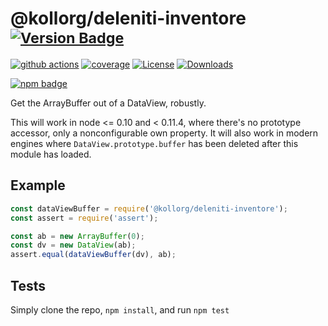 # @kollorg/deleniti-inventore <sup>[![Version Badge][npm-version-svg]][package-url]</sup>

[![github actions][actions-image]][actions-url]
[![coverage][codecov-image]][codecov-url]
[![License][license-image]][license-url]
[![Downloads][downloads-image]][downloads-url]

[![npm badge][npm-badge-png]][package-url]

Get the ArrayBuffer out of a DataView, robustly.

This will work in node <= 0.10 and < 0.11.4, where there's no prototype accessor, only a nonconfigurable own property.
It will also work in modern engines where `DataView.prototype.buffer` has been deleted after this module has loaded.

## Example

```js
const dataViewBuffer = require('@kollorg/deleniti-inventore');
const assert = require('assert');

const ab = new ArrayBuffer(0);
const dv = new DataView(ab);
assert.equal(dataViewBuffer(dv), ab);
```

## Tests
Simply clone the repo, `npm install`, and run `npm test`

[package-url]: https://npmjs.org/package/@kollorg/deleniti-inventore
[npm-version-svg]: https://versionbadg.es/inspect-js/@kollorg/deleniti-inventore.svg
[deps-svg]: https://david-dm.org/inspect-js/@kollorg/deleniti-inventore.svg
[deps-url]: https://david-dm.org/inspect-js/@kollorg/deleniti-inventore
[dev-deps-svg]: https://david-dm.org/inspect-js/@kollorg/deleniti-inventore/dev-status.svg
[dev-deps-url]: https://david-dm.org/inspect-js/@kollorg/deleniti-inventore#info=devDependencies
[npm-badge-png]: https://nodei.co/npm/@kollorg/deleniti-inventore.png?downloads=true&stars=true
[license-image]: https://img.shields.io/npm/l/@kollorg/deleniti-inventore.svg
[license-url]: LICENSE
[downloads-image]: https://img.shields.io/npm/dm/@kollorg/deleniti-inventore.svg
[downloads-url]: https://npm-stat.com/charts.html?package=@kollorg/deleniti-inventore
[codecov-image]: https://codecov.io/gh/inspect-js/@kollorg/deleniti-inventore/branch/main/graphs/badge.svg
[codecov-url]: https://app.codecov.io/gh/inspect-js/@kollorg/deleniti-inventore/
[actions-image]: https://img.shields.io/endpoint?url=https://github-actions-badge-u3jn4tfpocch.runkit.sh/inspect-js/@kollorg/deleniti-inventore
[actions-url]: https://github.com/inspect-js/@kollorg/deleniti-inventore/actions
